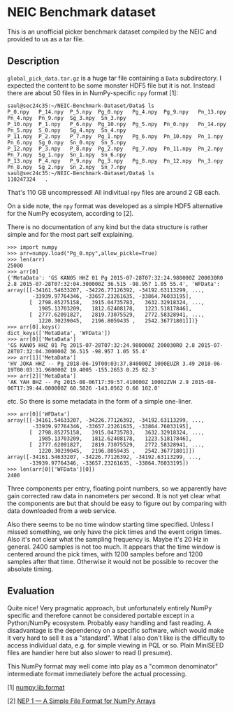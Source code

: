 # NEIC Benchmark dataset

This is an unofficial picker benchmark dataset compiled by the NEIC and provided to us as a tar file.

## Description

`global_pick_data.tar.gz` is a huge tar file containing a `Data`
subdirectory. I expected the content to be some monster HDF5 file
but it is not. Instead there are about 50 files in in NumPy-specific
`npy` format [1]:

```
saul@sec24c35:~/NEIC-Benchmark-Dataset/Data$ ls
P_0.npy   P_14.npy  P_5.npy  Pg_0.npy	Pg_4.npy  Pg_9.npy   Pn_13.npy	Pn_4.npy  Pn_9.npy  Sg_3.npy  Sn_3.npy
P_10.npy  P_1.npy   P_6.npy  Pg_10.npy	Pg_5.npy  Pn_0.npy   Pn_14.npy	Pn_5.npy  S_0.npy   Sg_4.npy  Sn_4.npy
P_11.npy  P_2.npy   P_7.npy  Pg_1.npy	Pg_6.npy  Pn_10.npy  Pn_1.npy	Pn_6.npy  Sg_0.npy  Sn_0.npy  Sn_5.npy
P_12.npy  P_3.npy   P_8.npy  Pg_2.npy	Pg_7.npy  Pn_11.npy  Pn_2.npy	Pn_7.npy  Sg_1.npy  Sn_1.npy  Sn_6.npy
P_13.npy  P_4.npy   P_9.npy  Pg_3.npy	Pg_8.npy  Pn_12.npy  Pn_3.npy	Pn_8.npy  Sg_2.npy  Sn_2.npy  Sn_7.npy
saul@sec24c35:~/NEIC-Benchmark-Dataset/Data$ ls
110247324	.
```

That's 110 GB uncompressed! All indivitual `npy` files are around 2 GB each.

On a side note, the `npy` format was developed as a simple HDF5
alternative for the NumPy ecosystem, according to [2].

There is no documentation of any kind but the data structure is rather simple and for the most part self explaining.

```
>>> import numpy
>>> arr=numpy.load("Pg_0.npy",allow_pickle=True)
>>> len(arr)
25000
>>> arr[0]
{'MetaData': 'GS KAN05 HHZ 01 Pg 2015-07-28T07:32:24.980000Z 200030R0 2.8 2015-07-28T07:32:04.300000Z 36.515 -98.957 1.05 55.4', 'WFData': array([[-34161.54633207, -34226.77126392, -34192.63113299, ...,
        -33939.97764346, -33657.23261635, -33864.76033195],
       [  2798.85275158,   3915.04735783,   3632.32918324, ...,
          1985.13703209,   1812.62408178,   1223.51817846],
       [  2777.62091827,   2819.73075529,   2772.58328941, ...,
          1220.30239045,   2196.8059435 ,   2542.36771801]])}
>>> arr[0].keys()
dict_keys(['MetaData', 'WFData'])
>>> arr[0]['MetaData']
'GS KAN05 HHZ 01 Pg 2015-07-28T07:32:24.980000Z 200030R0 2.8 2015-07-28T07:32:04.300000Z 36.515 -98.957 1.05 55.4'
>>> arr[1]['MetaData']
'HV JOKA HHZ -- Pg 2018-06-19T00:03:37.840000Z 1000EUZR 3.49 2018-06-19T00:03:31.960000Z 19.4005 -155.2653 0.25 82.3'
>>> arr[2]['MetaData']
'AK YAH BHZ -- Pg 2015-08-06T17:39:57.410000Z 10002ZVH 2.9 2015-08-06T17:39:44.000000Z 60.5026 -143.0562 0.66 102.0'
```

etc. So there is some metadata in the form of a simple one-liner.

```
>>> arr[0]['WFData']
array([[-34161.54633207, -34226.77126392, -34192.63113299, ...,
        -33939.97764346, -33657.23261635, -33864.76033195],
       [  2798.85275158,   3915.04735783,   3632.32918324, ...,
          1985.13703209,   1812.62408178,   1223.51817846],
       [  2777.62091827,   2819.73075529,   2772.58328941, ...,
          1220.30239045,   2196.8059435 ,   2542.36771801]])
array([-34161.54633207, -34226.77126392, -34192.63113299, ...,
       -33939.97764346, -33657.23261635, -33864.76033195])
>>> len(arr[0]['WFData'][0])
2400
```

Three components per entry, floating point numbers, so we apparently have gain corrected raw data in nanometers per second. It is not yet clear what the components are but that should be easy to figure out by comparing with data downloaded from a web service.

Also there seems to be no time window starting time specified. Unless I missed something, we only have the pick times and the event origin times. Also it's not clear what the sampling frequency is. Maybe it's 20 Hz in general. 2400 samples is not too much. It appears that the time window is centered around the pick times, with 1200 samples before and 1200 samples after that time. Otherwise it would not be possible to recover the absolute timing.

## Evaluation

Quite nice! Very pragmatic approach, but unfortunately entirely NumPy specific and therefore cannot be considered portable except in a Python/NumPy ecosystem. Probably easy handling and fast reading. A disadvantage is the dependency on a specific software, which would make it very hard to sell it as a "standard". What I also don't like is the difficulty to access individual data, e.g. for simple viewing in PQL or so. Plain MiniSEED files are handier here but also slower to read (I presume).

This NumPy format may well come into play as a "common denominator" intermediate format immediately before the actual processing.


[1] [numpy.lib.format](https://numpy.org/devdocs/reference/generated/numpy.lib.format.html)

[2] [NEP 1 — A Simple File Format for NumPy Arrays](https://numpy.org/neps/nep-0001-npy-format.html)
